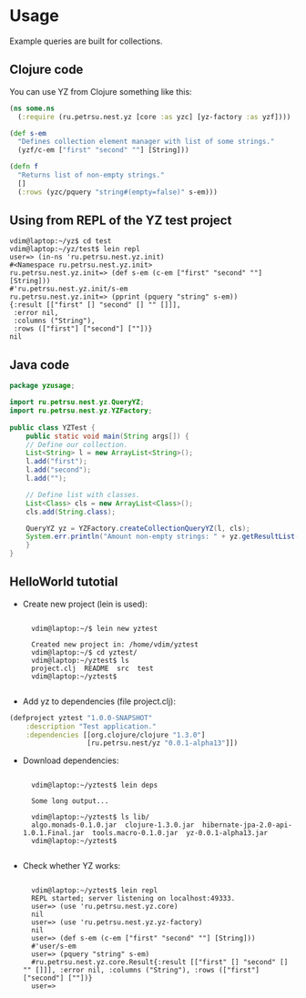 # Usage
Example queries are built for collections.

## Clojure code
You can use YZ from Clojure something like this:

```clojure
(ns some.ns
  (:require (ru.petrsu.nest.yz [core :as yzc] [yz-factory :as yzf])))

(def s-em 
  "Defines collection element manager with list of some strings."
  (yzf/c-em ["first" "second" ""] [String]))

(defn f
  "Returns list of non-empty strings."
  []
  (:rows (yzc/pquery "string#(empty=false)" s-em)))
```


## Using from REPL of the YZ test project

	vdim@laptop:~/yz$ cd test
	vdim@laptop:~/yz/test$ lein repl
	user=> (in-ns 'ru.petrsu.nest.yz.init)
	#<Namespace ru.petrsu.nest.yz.init>
	ru.petrsu.nest.yz.init=> (def s-em (c-em ["first" "second" ""] [String]))
	#'ru.petrsu.nest.yz.init/s-em
	ru.petrsu.nest.yz.init=> (pprint (pquery "string" s-em))
	{:result [["first" [] "second" [] "" []]],
	 :error nil,
	 :columns ("String"),
	 :rows (["first"] ["second"] [""])}
	nil

## Java code

```java
package yzusage;

import ru.petrsu.nest.yz.QueryYZ;
import ru.petrsu.nest.yz.YZFactory;
	
public class YZTest {
    public static void main(String args[]) {
	// Define our collection.
	List<String> l = new ArrayList<String>();
	l.add("first");
	l.add("second");
	l.add("");

	// Define list with classes.
	List<Class> cls = new ArrayList<Class>();
	cls.add(String.class);

	QueryYZ yz = YZFactory.createCollectionQueryYZ(l, cls);
	System.err.println("Amount non-empty strings: " + yz.getResultList("string#(empty=false)").size());
    }
}
```


## HelloWorld tutotial

* Create new project (lein is used):
	<pre><code>
	vdim@laptop:~/$ lein new yztest

	Created new project in: /home/vdim/yztest
	vdim@laptop:~/$ cd yztest/
	vdim@laptop:~/yztest$ ls
	project.clj  README  src  test
	vdim@laptop:~/yztest$
	</code></pre>

* Add yz to dependencies (file project.clj):

```clojure
(defproject yztest "1.0.0-SNAPSHOT"
    :description "Test application."
    :dependencies [[org.clojure/clojure "1.3.0"]
                   [ru.petrsu.nest/yz "0.0.1-alpha13"]])
```
* Download dependencies:
	<pre><code>
	vdim@laptop:~/yztest$ lein deps

	Some long output...

	vdim@laptop:~/yztest$ ls lib/
	algo.monads-0.1.0.jar  clojure-1.3.0.jar  hibernate-jpa-2.0-api-1.0.1.Final.jar  tools.macro-0.1.0.jar  yz-0.0.1-alpha13.jar
	vdim@laptop:~/yztest$
	</code></pre>

* Check whether YZ works:

	<pre><code>
	vdim@laptop:~/yztest$ lein repl
	REPL started; server listening on localhost:49333.
	user=> (use 'ru.petrsu.nest.yz.core)
	nil
	user=> (use 'ru.petrsu.nest.yz.yz-factory)
	nil
	user=> (def s-em (c-em ["first" "second" ""] [String]))
	#'user/s-em
	user=> (pquery "string" s-em)
	#ru.petrsu.nest.yz.core.Result{:result [["first" [] "second" [] "" []]], :error nil, :columns ("String"), :rows (["first"] ["second"] [""])}
	user=>
	</code></pre>

